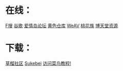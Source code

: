 # 在线：
<a href="http://www.fsoufsou.com/" target="_blank">F搜</a>
<a href="http://www.google.com.hk/" target="_blank">谷歌</a>
<a href="http://www.jamgoo.com/" target="_blank">爱情岛论坛</a>
<a href="http://2547ck.com/" target="_blank">黄色仓库</a>
<a href="https://weav.xyz/" target="_blank">WeAV</a>
<a href="http://61thz.com/forum.php/" target="_blank">桃花族</a>
<a href="https://btt405.com/?s=vod-show-id-3.html/" target="_blank">博天堂资源</a>
# 下载：
<a href="http://t66y.com/index.php/" target="_blank">草榴社区</a>
<a href="https://sukebei.nyaa.si/" target="_blank">Sukebei</a>
<a href="http://www.runoob.com/" target="_blank">访问菜鸟教程!</a>
